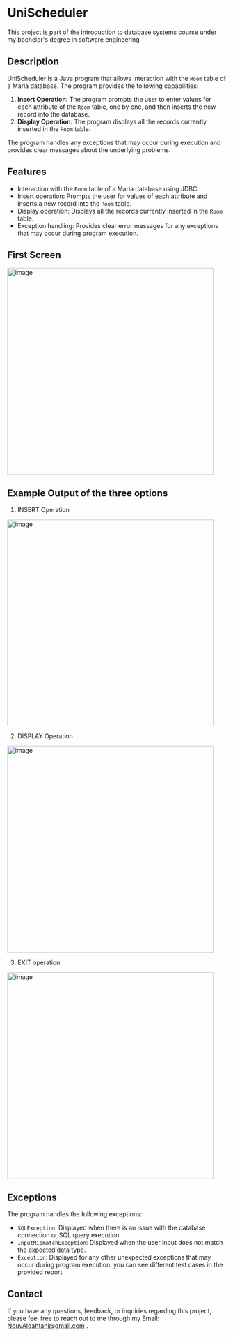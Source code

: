 # UniScheduler
This project is part of the introduction to database systems course under my bachelor's degree in software engineering

## Description
UniScheduler is a Java program that allows interaction with the `Room` table of a Maria database. The program provides the following capabilities:

1. **Insert Operation**: The program prompts the user to enter values for each attribute of the `Room` table, one by one, and then inserts the new record into the database.
2. **Display Operation**: The program displays all the records currently inserted in the `Room` table.

The program handles any exceptions that may occur during execution and provides clear messages about the underlying problems.

## Features
- Interaction with the `Room` table of a Maria database using JDBC.
- Insert operation: Prompts the user for values of each attribute and inserts a new record into the `Room` table.
- Display operation: Displays all the records currently inserted in the `Room` table.
- Exception handling: Provides clear error messages for any exceptions that may occur during program execution.
## First Screen 

<img width="474" alt="image" src="https://github.com/NouvBaLQahtani/introduction-to-database-systems-Project-IS230/assets/106460665/7c28c714-8904-4bdf-a29d-a646e20cd8f0">


## Example Output of the three options 
1. INSERT Operation


<img width="474" alt="image" src="https://github.com/NouvBaLQahtani/introduction-to-database-systems-Project-IS230/assets/106460665/2db1d009-6467-45a5-a1d6-25f4a3fd29b6">

2. DISPLAY Operation

<img width="474" alt="image" src="https://github.com/NouvBaLQahtani/introduction-to-database-systems-Project-IS230/assets/106460665/901c5c26-d3e7-4f71-bee3-b5b4d70d3cac">

3. EXIT operation

<img width="474" alt="image" src="https://github.com/NouvBaLQahtani/introduction-to-database-systems-Project-IS230/assets/106460665/797ecf49-2373-4b9b-ac9f-62a1d33d28fa"> 



## Exceptions
The program handles the following exceptions:

- `SQLException`: Displayed when there is an issue with the database connection or SQL query execution.
- `InputMismatchException`: Displayed when the user input does not match the expected data type.
- `Exception`: Displayed for any other unexpected exceptions that may occur during program execution.
you can see different test cases in the provided report 


## Contact

If you have any questions, feedback, or inquiries regarding this project, please feel free to reach out to me through my Email: NouvAlqahtani@gmail.com .
